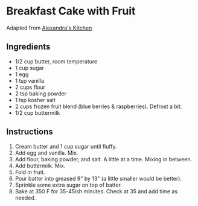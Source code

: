 # Breakfast Cake with Fruit

Adapted from [Alexandra's
Kitchen](http://www.alexandracooks.com/2011/12/16/cranberry-buttermilk-breakfast-cake/)

## Ingredients

* 1/2 cup butter, room temperature
* 1 cup sugar
* 1 egg
* 1 tsp vanilla
* 2 cups flour
* 2 tsp baking powder
* 1 tsp kosher salt
* 2 cups frozen fruit blend (blue berries & raspberries). Defrost a bit.
* 1/2 cup buttermilk

## Instructions

1. Cream butter and 1 cup sugar until fluffy.
1. Add egg and vanilla. Mix.
1. Add flour, baking powder, and salt. A little at a time. Mixing in between.
1. Add buttermilk. Mix.
1. Fold in fruit.
1. Pour batter into greased 9" by 13" (a little smaller would be better).
1. Sprinkle some extra sugar on top of batter.
1. Bake at 350 F for 35-45ish minutes. Check at 35 and add time as needed.
